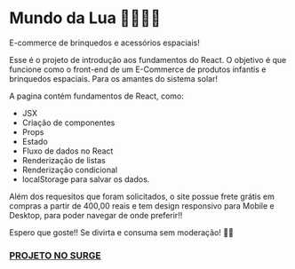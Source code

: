 # Mundo da Lua 🌌👩‍🚀🌚
E-commerce de brinquedos e acessórios espaciais!

Esse é o projeto de introdução aos fundamentos do React. O objetivo é que funcione como o front-end de um E-Commerce de produtos infantis e brinquedos espaciais. Para os amantes do sistema solar!

A pagina contém fundamentos de React, como: 
- JSX
- Criação de componentes
- Props
- Estado
- Fluxo de dados no React
- Renderização de listas
- Renderização condicional
- localStorage para salvar os dados.

Além dos requesitos que foram solicitados, o site possue frete grátis em compras a partir de 400,00 reais e tem design responsivo para Mobile e Desktop, para poder navegar de onde preferir!!

Espero que goste!! Se divirta e consuma sem moderação! 🤞🧐

### [PROJETO NO SURGE](https://mundodaluastore.surge.sh/)
